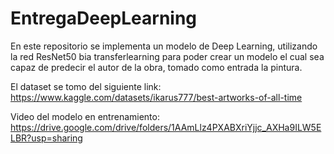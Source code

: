 # EntregaDeepLearning

En este repositorio se implementa un modelo de Deep Learning, utilizando la red ResNet50 bia transferlearning para poder crear un modelo el cual sea capaz de predecir el autor de la obra, tomado como entrada la pintura. 

El dataset se tomo del siguiente link: https://www.kaggle.com/datasets/ikarus777/best-artworks-of-all-time

Video del modelo en entrenamiento: https://drive.google.com/drive/folders/1AAmLlz4PXABXriYjjc_AXHa9ILW5ELBR?usp=sharing
